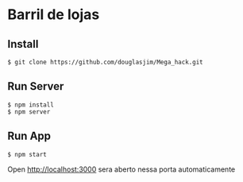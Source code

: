 # Barril de lojas

## Install
```
$ git clone https://github.com/douglasjim/Mega_hack.git
```

## Run Server
```
$ npm install
$ npm server
```

## Run App
```
$ npm start
```
Open [http://localhost:3000](http://localhost:3000) sera aberto nessa porta automaticamente
